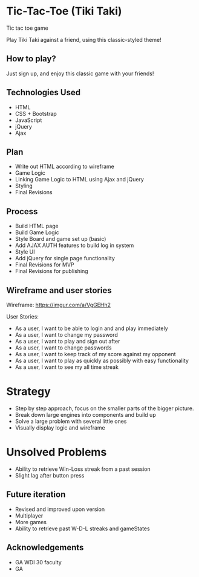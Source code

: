 
# Tic-Tac-Toe (Tiki Taki)
Tic tac toe game

Play Tiki Taki against a friend, using this classic-styled theme!

## How to play?
Just sign up, and enjoy this classic game with your friends!

## Technologies Used
+ HTML
+ CSS + Bootstrap
+ JavaScript
+ jQuery
+ Ajax

## Plan
+ Write out HTML according to wireframe
+ Game Logic
+ Linking Game Logic to HTML using Ajax and jQuery
+ Styling
+ Final Revisions

## Process

+ Build HTML page
+ Build Game Logic
+ Style Board and game set up (basic)
+ Add AJAX AUTH features to build log in system
+ Style UI
+ Add jQuery for single page functionality
+ Final Revisions for MVP
+ Final Revisions for publishing

## Wireframe and user stories
Wireframe: https://imgur.com/a/VgGEHh2

User Stories:
+ As a user, I want to be able to login and and play immediately
+ As a user, I want to change my password
+ As a user, I want to play and sign out after
+ As a user, I want to change passwords
+ As a user, I want to keep track of my score against my opponent
+ As a user, I want to play as quickly as possibly with easy functionality
+ As a user, I want to see my all time streak

# Strategy
+ Step by step approach, focus on the smaller parts of the bigger picture.
+ Break down large engines into components and build up
+ Solve a large problem with several little ones
+ Visually display logic and wireframe


# Unsolved Problems
+ Ability to retrieve Win-Loss streak from a past session
+ Slight lag after button press

## Future iteration 
+ Revised and improved upon version
+ Multiplayer
+ More games
+ Ability to retrieve past W-D-L streaks and gameStates

## Acknowledgements
+ GA WDI 30 faculty
+ GA
